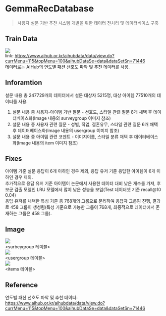 # GemmaRecDatabase
> 사용자 설문 기반 추천 시스템 개발을 위한 데이터 전처리 및 데이터베이스 구축  

## Train Data
<img src=https://github.com/YUYUJIN/GemmaRecAPI/blob/main/images/aihub.jpg></img>  
link: https://www.aihub.or.kr/aihubdata/data/view.do?currMenu=115&topMenu=100&aihubDataSe=data&dataSetSn=71446  
데이터로는 AIHub의 연도별 패션 선호도 파악 및 추천 데이터를 사용. 

## Inforamtion
 설문 내용 총 247729개의 데이터에서 설문 대상자 5215명, 대상 아이템 77510개의 데이터를 사용.  
 1. 설문 내용 중 사용자-아이템 기반 질문 - 선호도, 스타일 관련 질문 8개 채택 후 데이터베이스화(Image 내용의 surveygroup 이미지 참조)  
 2. 설문 내용 중 사용자 관련 질문 - 성별, 직업, 결혼유무, 스타일 관련 질문 6개 채택 후 데이터베이스화(Image 내용의 usergroup 이미지 참조)  
 3. 설문 내용 중 아이템 관련 코멘트 - 이미지이름, 스타일 분류 채택 후 데이터베이스화(Image 내용의 item 이미지 참조)  

## Fixes
 아이템 기준 설문 응답이 6개 이하인 경우 제외, 응답 유저 기준 응답한 아이템이 6개 이하인 경우 제외.  
 추가적으로 응답 유저 기준 아이템이 논문에서 사용한 데이터 대비 낮은 개수를 가져, 후보군 검출 모델인 LRU 모델에서 많이 낮은 성능을 보임(Test 데이터셋 기준 recall@10 0.04)  
 응답 유저를 채택한 특성 기준 총 768개의 그룹으로 분리하여 응답자 그룹핑 진행, 결과로 458 그룹이 생성됨(특성 기준으로 가능한 그룹이 768개, 최종적으로 데이터에서 존재하는 그룹은 458 그룹).

## Image
<img src=https://github.com/YUYUJIN/GemmaRecAPI/blob/main/images/surveygroup.jpg></img>  
<surbeygroup 테이블>  
<img src=https://github.com/YUYUJIN/GemmaRecAPI/blob/main/images/usergroup.jpg></img>  
<usergroup 테이블>  
<img src=https://github.com/YUYUJIN/GemmaRecAPI/blob/main/images/items.jpg></img>  
<items 테이블>  

## Reference
연도별 패션 선호도 파악 및 추천 데이터: https://www.aihub.or.kr/aihubdata/data/view.do?currMenu=115&topMenu=100&aihubDataSe=data&dataSetSn=71446 